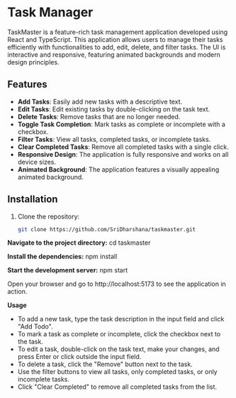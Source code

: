 # Task Manager

TaskMaster is a feature-rich task management application developed using React and TypeScript. This application allows users to manage their tasks efficiently with functionalities to add, edit, delete, and filter tasks. The UI is interactive and responsive, featuring animated backgrounds and modern design principles.

## Features

- **Add Tasks**: Easily add new tasks with a descriptive text.
- **Edit Tasks**: Edit existing tasks by double-clicking on the task text.
- **Delete Tasks**: Remove tasks that are no longer needed.
- **Toggle Task Completion**: Mark tasks as complete or incomplete with a checkbox.
- **Filter Tasks**: View all tasks, completed tasks, or incomplete tasks.
- **Clear Completed Tasks**: Remove all completed tasks with a single click.
- **Responsive Design**: The application is fully responsive and works on all device sizes.
- **Animated Background**: The application features a visually appealing animated background.

## Installation

1. Clone the repository:
   ```bash
   git clone https://github.com/SriDharshana/taskmaster.git


**Navigate to the project directory:**
cd taskmaster

**Install the dependencies:**
npm install

**Start the development server:**
npm start

Open your browser and go to http://localhost:5173 to see the application in action.

**Usage**
- To add a new task, type the task description in the input field and click "Add Todo".
- To mark a task as complete or incomplete, click the checkbox next to the task.
- To edit a task, double-click on the task text, make your changes, and press Enter or click outside the input field.
- To delete a task, click the "Remove" button next to the task.
- Use the filter buttons to view all tasks, only completed tasks, or only incomplete tasks.
- Click "Clear Completed" to remove all completed tasks from the list.

